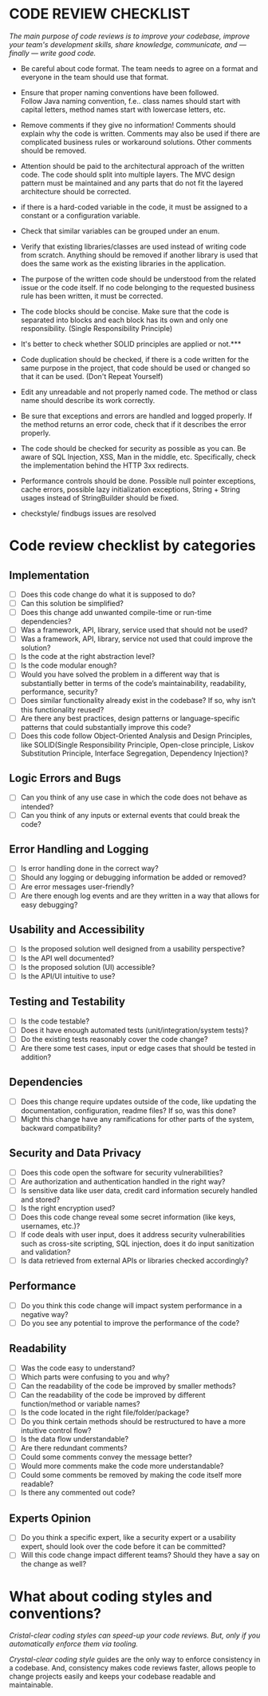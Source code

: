 # CODE REVIEW CHECKLIST
*The main purpose of code reviews is to improve your codebase, improve your team's development skills, share knowledge, 
communicate, and — finally — write good code.*

* Be careful about code format. The team needs to agree on a format and everyone in the team should use that format.

* Ensure that proper naming conventions have been followed. <br/>Follow Java naming convention, f.e.. class names should start with capital letters, method names start with lowercase letters, etc.

* Remove comments if they give no information! Comments should explain why the code is written. Comments may also be used if there are complicated business rules or workaround solutions. Other comments should be removed.

* Attention should be paid to the architectural approach of the written code. The code should split into multiple layers. The MVC design pattern must be maintained and any parts that do not fit the layered architecture should be corrected.

* if there is a hard-coded variable in the code, it must be assigned to a constant or a configuration variable.

* Check that similar variables can be grouped under an enum.

* Verify that existing libraries/classes are used instead of writing code from scratch.
Anything should be removed if another library is used that does the same work as the existing libraries in the application.

*  The purpose of the written code should be understood from the related issue or the code itself. If no code belonging to the requested business rule has been written, it must be corrected.

* The code blocks should be concise. Make sure that the code is separated into blocks and each block has its own and only one responsibility. (Single Responsibility Principle)

* It's better to check whether SOLID principles are applied or not.***

* Code duplication should be checked, if there is a code written for the same purpose in the project, that code should be used or changed so that it can be used. (Don't Repeat Yourself)

* Edit any unreadable and not properly named code. The method or class name should describe its work correctly.

* Be sure that exceptions and errors are handled and logged properly. If the method returns an error code, check that if it describes the error properly.

* The code should be checked for security as possible as you can. Be aware of SQL Injection, XSS, Man in the middle, etc. Specifically, check the implementation behind the HTTP 3xx redirects.

* Performance controls should be done. Possible null pointer exceptions, cache errors, possible lazy initialization exceptions, String + String usages instead of StringBuilder should be fixed.

* checkstyle/ findbugs issues are resolved

# Code review checklist by categories
## Implementation
- [ ] Does this code change do what it is supposed to do?
- [ ] Can this solution be simplified?
- [ ] Does this change add unwanted compile-time or run-time dependencies?
- [ ] Was a framework, API, library, service used that should not be used?
- [ ] Was a framework, API, library, service not used that could improve the solution?
- [ ] Is the code at the right abstraction level?
- [ ] Is the code modular enough?
- [ ] Would you have solved the problem in a different way that is substantially better in terms of the code’s maintainability, readability, performance, security?
- [ ] Does similar functionality already exist in the codebase? If so, why isn’t this functionality reused?
- [ ] Are there any best practices, design patterns or language-specific patterns that could substantially improve this code?
- [ ] Does this code follow Object-Oriented Analysis and Design Principles, like SOLID(Single Responsibility Principle, Open-close principle, Liskov Substitution Principle, Interface Segregation, Dependency Injection)?

## Logic Errors and Bugs
- [ ] Can you think of any use case in which the code does not behave as intended?
- [ ] Can you think of any inputs or external events that could break the code?

## Error Handling and Logging
- [ ] Is error handling done in the correct way?
- [ ] Should any logging or debugging information be added or removed?
- [ ] Are error messages user-friendly?
- [ ] Are there enough log events and are they written in a way that allows for easy debugging?

## Usability and Accessibility
- [ ] Is the proposed solution well designed from a usability perspective?
- [ ] Is the API well documented?
- [ ] Is the proposed solution (UI) accessible?
- [ ] Is the API/UI intuitive to use?

## Testing and Testability
- [ ] Is the code testable?
- [ ] Does it have enough automated tests (unit/integration/system tests)?
- [ ] Do the existing tests reasonably cover the code change?
- [ ] Are there some test cases, input or edge cases that should be tested in addition?

## Dependencies
- [ ] Does this change require updates outside of the code, like updating the documentation, configuration, readme files? If so, was this done?
- [ ] Might this change have any ramifications for other parts of the system, backward compatibility?

## Security and Data Privacy
- [ ] Does this code open the software for security vulnerabilities?
- [ ] Are authorization and authentication handled in the right way?
- [ ] Is sensitive data like user data, credit card information securely handled and stored?
- [ ] Is the right encryption used?
- [ ] Does this code change reveal some secret information (like keys, usernames, etc.)?
- [ ] If code deals with user input, does it address security vulnerabilities such as cross-site scripting, SQL injection, does it do input sanitization and validation?
- [ ] Is data retrieved from external APIs or libraries checked accordingly?

## Performance
- [ ] Do you think this code change will impact system performance in a negative way?
- [ ] Do you see any potential to improve the performance of the code?

## Readability
- [ ] Was the code easy to understand?
- [ ] Which parts were confusing to you and why?
- [ ] Can the readability of the code be improved by smaller methods?
- [ ] Can the readability of the code be improved by different function/method or variable names?
- [ ] Is the code located in the right file/folder/package?
- [ ] Do you think certain methods should be restructured to have a more intuitive control flow?
- [ ] Is the data flow understandable?
- [ ] Are there redundant comments?
- [ ] Could some comments convey the message better?
- [ ] Would more comments make the code more understandable?
- [ ] Could some comments be removed by making the code itself more readable?
- [ ] Is there any commented out code?

## Experts Opinion
- [ ] Do you think a specific expert, like a security expert or a usability expert, should look over the code before it can be committed?
- [ ] Will this code change impact different teams? Should they have a say on the change as well?

# What about coding styles and conventions?
*Cristal-clear coding styles can speed-up your code reviews. But, only if you automatically enforce them via tooling.*

_Crystal-clear coding style_ guides are the only way to enforce consistency in a codebase. 
And, consistency makes code reviews faster, allows people to change projects easily and keeps your codebase readable and maintainable.

